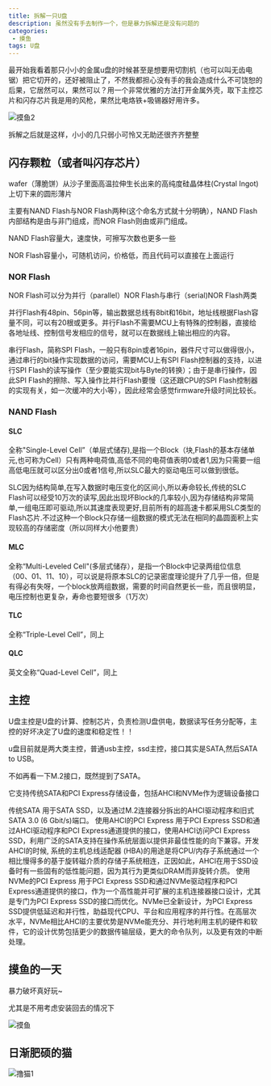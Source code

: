 ```yaml
---
title: 拆解一只U盘
description: 虽然没有手去制作一个，但是暴力拆解还是没有问题的
categories:
 - 摸鱼
tags: U盘
---
```


最开始我看着那只小小的金属u盘的时候甚至是想要用切割机（也可以叫无齿电锯）把它切开的，还好被阻止了，不然我都担心没有手的我会造成什么不可饶恕的后果，它居然可以，果然可以？用一个非常优雅的方法打开金属外壳，取下主控芯片和闪存芯片我是用的风枪，果然比电烙铁+吸锡器好用许多。

![摸鱼2](../assets/images/摸鱼2.jpg)

拆解之后就是这样，小小的几只弱小可怜又无助还很齐齐整整

##  闪存颗粒（或者叫闪存芯片）

wafer（薄脆饼）从沙子里面高温拉伸生长出来的高纯度硅晶体柱(Crystal Ingot)上切下来的圆形薄片

主要有NAND Flash与NOR Flash两种(这个命名方式就十分明确），NAND Flash内部结构是由与非门组成，而NOR Flash则由或非门组成。

NAND Flash容量大，速度快，可擦写次数也更多一些

NOR Flash容量小，可随机访问，价格低，而且代码可以直接在上面运行

### NOR Flash

NOR Flash可以分为并行（parallel）NOR Flash与串行（serial)NOR Flash两类

并行Flash有48pin、56pin等，输出数据总线有8bit和16bit，地址线根据Flash容量不同，可以有20根或更多。并行Flash不需要MCU上有特殊的控制器，直接给各地址线、控制信号发相应的信号，就可以在数据线上输出相应的内容。

串行Flash，简称SPI Flash，一般只有8pin或者16pin，器件尺寸可以做得很小，通过串行的bit操作实现数据的访问，需要MCU上有SPI Flash控制器的支持，以进行SPI Flash的读写操作（至少要能实现bit与Byte的转换）；由于是串行操作，因此SPI Flash的擦除、写入操作比并行Flash要慢（这还跟CPU的SPI Flash控制器的实现有关，如一次缓冲的大小等），因此经常会感觉firmware升级时间比较长。

### NAND Flash

#### SLC

全称"Single-Level Cell”（单层式储存),是指一个Block（块,Flash的基本存储单元,也可称为Cell）只有两种电荷值,高低不同的电荷值表明0或者1,因为只需要一组高低电压就可以区分出0或者1信号,所以SLC最大的驱动电压可以做到很低。

SLC因为结构简单,在写入数据时电压变化的区间小,所以寿命较长,传统的SLC Flash可以经受10万次的读写,因此出现坏Block的几率较小,因为存储结构非常简单,一组电压即可驱动,所以其速度表现更好,目前所有的超高速卡都采用SLC类型的Flash芯片.不过这种一个Block只存储一组数据的模式无法在相同的晶圆面积上实现较高的存储密度（所以同样大小他要贵）

#### MLC

全称“Multi-Leveled Cell"(多层式储存），是指一个Block中记录两组位信息（00、01、11、10），可以说是将原本SLC的记录密度理论提升了几乎一倍，但是有得必有失呀，一个block放两组数据，需要的时间自然更长一些，而且很明显，电压控制也更复杂，寿命也要短很多（1万次）

#### TLC

全称“Triple-Level Cell”，同上

#### QLC

英文全称“Quad-Level Cell”，同上

## 主控

U盘主控是U盘的计算、控制芯片，负责检测U盘供电，数据读写任务分配等，主控的好坏决定了U盘的速度和稳定性！！

u盘目前就是两大类主控，普通usb主控，ssd主控，接口其实是SATA,然后SATA to USB。

不如再看一下M.2接口，既然提到了SATA。

它支持传统SATA和PCI Express存储设备，包括AHCI和NVMe作为逻辑设备接口

传统SATA
用于SATA SSD，以及通过M.2连接器分拆出的AHCI驱动程序和旧式SATA 3.0 (6 Gbit/s)端口。
使用AHCI的PCI Express
用于PCI Express SSD和通过AHCI驱动程序和PCI Express通道提供的接口，使用AHCI访问PCI Express SSD，利用广泛的SATA支持在操作系统层面以提供非最佳性能的向下兼容。开发AHCI的时候, 系统的主机总线适配器 (HBA)的用途是将CPU/内存子系统通过一个相比慢得多的基于旋转磁介质的存储子系统相连，正因如此，AHCI在用于SSD设备时有一些固有的低性能问题，因为其行为更类似DRAM而非旋转介质。
使用NVMe的PCI Express
用于PCI Express SSD和通过NVMe驱动程序和PCI Express通道提供的接口，作为一个高性能并可扩展的主机连接器接口设计，尤其是专门为PCI Express SSD的接口而优化。NVMe已全新设计，为PCI Express SSD提供低延迟和并行性，助益现代CPU、平台和应用程序的并行性。在高层次水平，NVMe相比AHCI的主要优势是NVMe能充分、并行地利用主机的硬件和软件，它的设计优势包括更少的数据传输层级，更大的命令队列，以及更有效的中断处理。

## 摸鱼的一天

暴力破坏真好玩~

尤其是不用考虑安装回去的情况下

![摸鱼](../assets/images/摸鱼.jpg)

## 日渐肥硕的猫

![撸猫1](/assets/images/撸猫1.jpg)